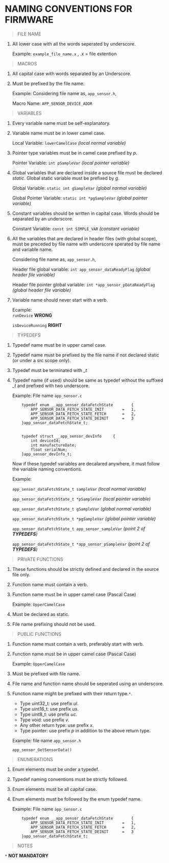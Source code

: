 # NAMING CONVENTIONS FOR FIRMWARE


>   FILE NAME

1.  All lower case with all the words seperated by underscore.

    Example:   `example_file_name.x` , .x = file extention

>   MACROS

1.  All capital case with words separated by an Underscore. 
2.  Must be prefixed by the file name.

    Example: Considering file name as, `app_sensor.h`,

    Macro Name: `APP_SENSOR_DEVICE_ADDR`

>   VARIABLES

1.  Every variable name must be self-explanatory.
2.	Variable name must be in lower camel case.

    Local Variable:   `lowerCamelCase`  *(local normal variable)*

3.  Pointer type variables must be in camel case prefixed by *p*.

    Pointer Variable:   `int pSampleVar`  *(local pointer variable)*

4.  Global variables that are declared inside a source file must be declared *static*.
    Global static variable must be prefixed by *g*.

    Global Variable:    `static int gSampleVar` *(global normal variable)*

    Global Pointer Variable:    `static int *pgSampleVar` *(global pointer variable)*

6.  Constant variables should be written in capital case.
    Words should be separated by an underscore.

    Constant Variable:  `const int SIMPLE_VAR`  *(constant variable)*

7.  All the variables that are declared in header files (with global scope),
    must be preceded by file name with underscore sperated by file name and variable name.

    Considering file name as, `app_sensor.h`,

    Header file global variable:    `int app_sensor_dataReadyFlag`  *(global header file variable)*

    Header file pointer global variable:    `int *app_sensor_pDataReadyFlag`  *(global header file variable)*

8.  Variable name should never start with a verb.

    Ecample:    
    `runDevice` **WRONG**

    `isDeviceRunning`   **RIGHT**  


>   TYPEDEFS

1.  Typedef name must be in upper camel case.



2.  Typedef name must be prefixed by the file name if not declared static (or under a src scope only).
3.  Typedef must be terminated with *_t*
4.  Typedef name (if used) should be same as typedef without the suffixed *_t* and prefixed with two underscore.

    Example: File name `app_sensor.c`

            typedef enum __app_sensor_dataFetchState        {
                APP_SENSOR_DATA_FETCH_STATE_INIT        =   1,
                APP_SENSOR_DATA_FETCH_STATE_FETCH       =   2,
                APP_SENSOR_DATA_FETCH_STATE_DEINIT      =   3    
            }app_sensor_dataFetchState_t;   


            typedef struct __app_sensor_devInfo     {
                int deviceId;
                int manufactureDate;
                float serialNum;
            }app_sensor_devInfo_t;

    Now if these typedef variables are decalared anywhere, it must follow the variable naming conventions.

    Example:

    `app_sensor_dataFetchState_t sampleVar`                     *(local normal variable)*

    `app_sensor_dataFetchState_t *pSampleVar`                   *(local pointer variable)*

    `app_sensor_dataFetchState_t gSampleVar`                    *(global normal variable)*  

    `app_sensor_dataFetchState_t *pgSampleVar`                  *(global pointer variable)*

    `app_sensor_dataFetchState_t app_sensor_sampleVar`          *(point 2 of **TYPEDEFS**)*

    `app_sensor_dataFetchState_t *app_sensor_pSampleVar`        *(point 2 of **TYPEDEFS**)*

>   PRIVATE FUNCTIONS

1.  These functions should be strictly defined and declared in the source file only.
2.  Function name must contain a verb.
3.  Function name must be in upper camel case (Pascal Case)
    
    Example:    `UpperCamelCase`

4.  Must be declared as static.
5.  File name prefixing should not be used.    

>   PUBLIC FUNCTIONS

1.  Function name must contain a verb, preferably start with verb.
2.  Function name must be in upper camel case (Pascal Case)

    Example:    `UpperCamelCase`

3.  Must be prefixed with file name.
4.  File name and function name should be seperated using an underscore.
5.  Function name might be prefixed with their return type.`*`.  

    -   Type uint32_t: use prefix *ul*.
    -   Type uint16_t: use prefix *us*.
    -   Type uint8_t: use prefix *uc*.
    -   Type void: use prefix *v*.
    -   Any other return type: use prefix *x*.
    -   Type pointer: use prefix *p* in addition to the above return type.
  

    Example:    file name `app_sensor.h`

    `app_sensor_GetSensorData()`


>   ENUMERATIONS

1.  Enum elements must be under a typedef.
2.	Typedef naming conventions must be strictly followed.
3.	Enum elements must be all capital case. 
4.	Enum elements must be followed by the enum typedef name.

    Example: File name `app_sensor.c`

            typedef enum __app_sensor_dataFetchState        {
                APP_SENSOR_DATA_FETCH_STATE_INIT        =   1,
                APP_SENSOR_DATA_FETCH_STATE_FETCH       =   2,
                APP_SENSOR_DATA_FETCH_STATE_DEINIT      =   3    
            }app_sensor_dataFetchState_t;   


>   NOTES

`*` **NOT MANDATORY**



